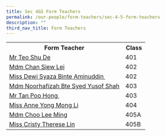 ```yaml
---
title: Sec 4&5 Form Teachers
permalink: /our-people/form-teachers/sec-4-5-form-teachers
description: ""
third_nav_title: Form Teachers
---
```

<div>
<div>
<table>
<tbody>
<tr>
<th>Form Teacher</th>
<th>Class</th>
</tr>
<tr>
<td><a href="mailto:teo_shu_de@schools.gov.sg" target="">Mr Teo Shu De</a><br /></td>
<td>401</td>
</tr>
<tr>
<td><a href="mailto:chan_siew_lei@schools.gov.sg" target="">Mdm Chan Siew Lei</a><br /></td>
<td>402</td>
</tr>
<tr>
<td><a href="mailto:Dewi_Syaza_Aminuddin@schools.gov.sg" target="">Miss Dewi Syaza Binte Aminuddin&nbsp;</a></td>
<td>402</td>
</tr>
<tr>
<td><a href="mailto:noorhafizah_syed_yusof_sha@schools.gov.sg" target="">Mdm Noorhafizah Bte Syed Yusof Shah</a><br /></td>
<td>403</td>
</tr>
<tr>
<td><a href="mailto:tan_poo_hong@schools.gov.sg" target="">Mr Tan Poo Hong&nbsp;</a></td>
<td>403<br /></td>
</tr>
<tr>
<td><a href="mailto:yong_mong_li@schools.gov.sg" target="">Miss Anne Yong Mong Li</a><br /></td>
<td>404</td>
</tr>
<tr>
<td><a href="mailto:choo_lee_ming@schools.gov.sg" target="">Mdm Choo Lee Ming</a><br /></td>
<td>405A</td>
</tr>
<tr>
<td><a href="mailto:cristy_therese_lin@schools.gov.sg" target="">Miss Cristy Therese Lin</a>&nbsp;</td>
<td>405B&nbsp;</td>
</tr>
</tbody>
</table>
</div>
</div>